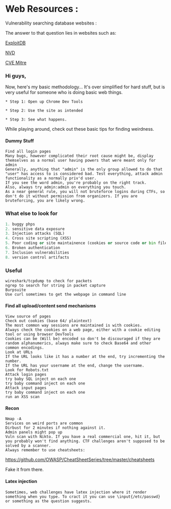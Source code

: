# Web Resources : 

Vulnerability searching database websites : 

The answer to that question lies in websites such as:

[ExploitDB](https://www.exploit-db.com/)

[NVD](https://nvd.nist.gov/vuln/search)

[CVE Mitre](https://cve.mitre.org/)

### Hi guys,

Now, here's my basic methodology... It's over simplified for hard stuff, but is very useful for someone who is doing basic web things. 
```
* Step 1: Open up Chrome Dev Tools

* Step 2: Use the site as intended

* Step 3: See what happens. 
```


While playing around, check out these basic tips for finding weirdness.



#### Dummy Stuff
```
Find all login pages
Many bugs, however complicated their root cause might be, display themselves as a normal user having powers that were meant only for admin
Generally, anything that "admin" is the only group allowed to do that "user" has access to is considered bad. Test everything, attack admin functionality as a normally priv'd user.
If you see the word admin, you're probably on the right track.
Also, always try admin:admin on everything you touch.
As a near general rule, you will not bruteforce logins during CTFs, so don't do it without permission from organizers. If you are bruteforcing, you are likely wrong.
```


### What else to look for
```python
1. buggy phps
2. sensitive data exposure
3. Injection attacks (SQL)
4. Cross site scripting (XSS)
5. Poor coding or site maintainence (cookies or source code or bin files or even robots.txt)
6. Broken authentication
7. Inclusion vulnerabilities
8. version control artifacts
```

### Useful
```
wireshark/tcpdump to check for packets
ngrep to search for string in packet capture
Burpsuite
Use curl sometimes to get the webpage in command line
```

#### Find all upload/content send mechanisms
```
View source of pages
Check out cookies (base 64/ plaintext)
The most common way sessions are maintained is with cookies.
Always check the cookies on a web page, either with a cookie editing tool or using browser DevTools
Cookies can be (Will be) encoded so don't be discouraged if they are random alphanumerics, always make sure to check Base64 and other common encodings.
Look at URLs
If the URL looks like it has a number at the end, try incrementing the number.
If the URL has your username at the end, change the username.
Look for Robots.txt
Attack login pages
try baby SQL inject on each one
try baby command inject on each one
Attack input pages
try baby command inject on each one
run an XSS scan
```
#### Recon
```
Nmap -A
Services on weird ports are common
Dirbust for 2 minutes if nothing against it.
Admin panels might pop up
Vuln scan with Nikto. If you have a real commercial one, hit it, but you probably won't find anything. CTF challenges aren't supposed to be solved by a scanner.
Always remember to use cheatsheets: 
```
https://github.com/OWASP/CheatSheetSeries/tree/master/cheatsheets

Fake it from there.

#### Latex injection
```
Sometimes, web challenges have latex injection where it render something when you type. To cract it you can use \input{/etc/passwd} or something as the question suggests.
```
